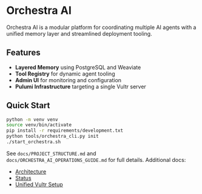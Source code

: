 # Orchestra AI

Orchestra AI is a modular platform for coordinating multiple AI agents with a unified memory layer and streamlined deployment tooling.

## Features
- **Layered Memory** using PostgreSQL and Weaviate
- **Tool Registry** for dynamic agent tooling
- **Admin UI** for monitoring and configuration
- **Pulumi Infrastructure** targeting a single Vultr server

## Quick Start
```bash
python -m venv venv
source venv/bin/activate
pip install -r requirements/development.txt
python tools/orchestra_cli.py init
./start_orchestra.sh
```

See `docs/PROJECT_STRUCTURE.md` and `docs/ORCHESTRA_AI_OPERATIONS_GUIDE.md` for full details.
Additional docs:
- [Architecture](docs/ARCHITECTURE.md)
- [Status](docs/STATUS.md)
- [Unified Vultr Setup](docs/UNIFIED_VULTR_ARCHITECTURE.md)
